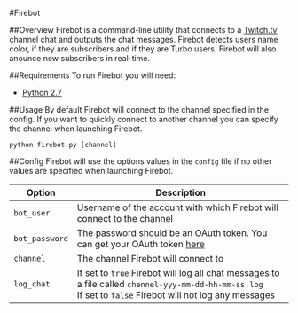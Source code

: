 #Firebot

##Overview
Firebot is a command-line utility that connects to a [Twitch.tv](http://www.twitch.tv) channel chat and outputs the chat messages. Firebot detects users name color, if they are subscribers and if they are Turbo users. Firebot will also anounce new subscribers in real-time.

##Requirements
To run Firebot you will need:
+ [Python 2.7](https://www.python.org/downloads/)

##Usage
By default Firebot will connect to the channel specified in the config. If you want to quickly connect to another channel you can specify the channel when launching Firebot.
```
python firebot.py [channel]
```

##Config
Firebot will use the options values in the `config` file if no other values are specified when launching Firebot.

Option         | Description
-------------- | -----------
`bot_user`     | Username of the account with which Firebot will connect to the channel
`bot_password` | The password should be an OAuth token. You can get your OAuth token [here](http://www.twitchapps.com/tmi/)
`channel`      | The channel Firebot will connect to
`log_chat`     | If set to `true` Firebot will log all chat messages to a file called `channel-yyy-mm-dd-hh-mm-ss.log`<br>If set to `false` Firebot will not log any messages
